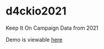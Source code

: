 # d4ckio2021
Keep It On Campaign Data from 2021

Demo is viewable [here](https://veev.github.io/d4ckio2021/)
